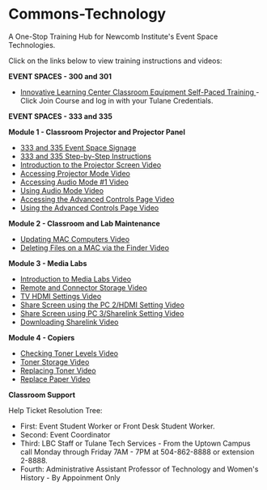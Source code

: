 # Commons-Technology

A One-Stop Training Hub for Newcomb Institute's Event Space Technologies. 

Click on the links below to view training instructions and videos:

**EVENT SPACES - 300 and 301**

- [Innovative Learning Center Classroom Equipment Self-Paced Training ](https://tulane.instructure.com/courses/2225638)- Click Join Course and log in with your Tulane Credentials. 

**EVENT SPACES - 333 and 335**

**Module 1 - Classroom Projector and Projector Panel**
- [333 and 335 Event Space Signage](https://docs.google.com/document/d/1HoEIu6fnYm9aAHmcwTcCOWhuUgXkEjGbUPo49o4XQ8M/edit?usp=sharing) 
- [333 and 335 Step-by-Step Instructions](https://tulane.box.com/s/gcquuyrfnypczu2e6hcqcwdhl467wndl)
- [Introduction to the Projector Screen Video](https://www.youtube.com/watch?v=HOtf2nPXvBw&list=PLpoK7n7xoqkH4Gw8xG-fIdtiGhOElgnjA&index=3)
- [Accessing Projector Mode Video](https://www.youtube.com/watch?v=vW_GwrrqAyk&list=PLpoK7n7xoqkH4Gw8xG-fIdtiGhOElgnjA&index=4)
- [Accessing Audio Mode #1 Video](https://www.youtube.com/watch?v=a6VWVLS9QUo&list=PLpoK7n7xoqkH4Gw8xG-fIdtiGhOElgnjA&index=5)
- [Using Audio Mode Video](https://www.youtube.com/watch?v=LS2wUYU9pv8&list=PLpoK7n7xoqkH4Gw8xG-fIdtiGhOElgnjA&index=6)
- [Accessing the Advanced Controls Page Video](https://www.youtube.com/watch?v=_RZT4DUAsaE&list=PLpoK7n7xoqkH4Gw8xG-fIdtiGhOElgnjA&index=8)
- [Using the Advanced Controls Page Video](https://www.youtube.com/watch?v=EmZxDav8rqA&list=PLpoK7n7xoqkH4Gw8xG-fIdtiGhOElgnjA&index=9)

**Module 2 - Classroom and Lab Maintenance**
- [Updating MAC Computers Video](https://www.youtube.com/watch?v=-oGst8Eltss&list=PLpoK7n7xoqkH4Gw8xG-fIdtiGhOElgnjA&index=12)
- [Deleting Files on a MAC via the Finder Video](https://www.youtube.com/watch?v=Hl6SibD85wg&list=PLpoK7n7xoqkH4Gw8xG-fIdtiGhOElgnjA&index=13)

**Module 3 - Media Labs**
- [Introduction to Media Labs Video](https://www.youtube.com/watch?v=aTGHNNYQXSU&list=PLpoK7n7xoqkH4Gw8xG-fIdtiGhOElgnjA&index=14)
- [Remote and Connector Storage Video](https://www.youtube.com/watch?v=mGd6leRxzYE&list=PLpoK7n7xoqkH4Gw8xG-fIdtiGhOElgnjA&index=15)
- [TV HDMI Settings Video](https://www.youtube.com/watch?v=iC1Oe_Sbg7Q&list=PLpoK7n7xoqkH4Gw8xG-fIdtiGhOElgnjA&index=16)
- [Share Screen using the PC 2/HDMI Setting Video](https://www.youtube.com/watch?v=_oS3o1c8UpU&list=PLpoK7n7xoqkH4Gw8xG-fIdtiGhOElgnjA&index=17)
- [Share Screen using PC 3/Sharelink Setting Video](https://www.youtube.com/watch?v=nrTtdw3f3mc&list=PLpoK7n7xoqkH4Gw8xG-fIdtiGhOElgnjA&index=18)
- [Downloading Sharelink Video](https://www.youtube.com/watch?v=SEfw0ts3gWk&list=PLpoK7n7xoqkH4Gw8xG-fIdtiGhOElgnjA&index=19)

**Module 4 - Copiers**
- [Checking Toner Levels Video](https://www.youtube.com/watch?v=yvNYvVEDSXg&list=PLpoK7n7xoqkH4Gw8xG-fIdtiGhOElgnjA&index=20)
- [Toner Storage Video](https://www.youtube.com/watch?v=DvZzBDAx_H8&list=PLpoK7n7xoqkH4Gw8xG-fIdtiGhOElgnjA&index=21)
- [Replacing Toner Video](https://www.youtube.com/watch?v=fyzKYoIR5Wc&list=PLpoK7n7xoqkH4Gw8xG-fIdtiGhOElgnjA&index=22)
- [Replace Paper Video](https://www.youtube.com/watch?v=7AAVVajvvrI&list=PLpoK7n7xoqkH4Gw8xG-fIdtiGhOElgnjA&index=23)

**Classroom Support**

Help Ticket Resolution Tree:
- First: Event Student Worker or Front Desk Student Worker. 
- Second: Event Coordinator  
- Third: LBC Staff or Tulane Tech Services - From the Uptown Campus call Monday through Friday 7AM - 7PM at 504-862-8888 or extension 2-8888. 
- Fourth: Administrative Assistant Professor of Technology and Women's History - By Appoinment Only
